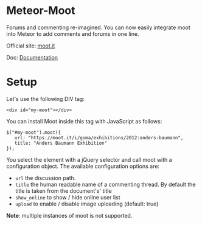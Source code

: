 # Meteor-Moot
Forums and commenting re-imagined. You can now easily integrate moot into Meteor to add comments and forums in one line.

Official site: [moot.it](https://moot.it)

Doc: [Documentation](https://moot.it/docs/)

# Setup
Let's use the following DIV tag:
```
<div id="my-moot"></div>
```
You can install Moot inside this tag with JavaScript as follows:
```
$("#my-moot").moot({
   url: "https://moot.it/i/goma/exhibitions/2012:anders-baumann",
   title: "Anders Baumann Exhibition"
});
```

You select the element with a jQuery selector and call moot with a configuration object. The available configuration options are:


* `url` the discussion path.
* `title` the human readable name of a commenting thread. By default the title is taken from the document's' title
* `show_online` to show / hide online user list
* `upload` to enable / disable image uploading (default: true)


**Note**: multiple  instances of moot is not supported.
